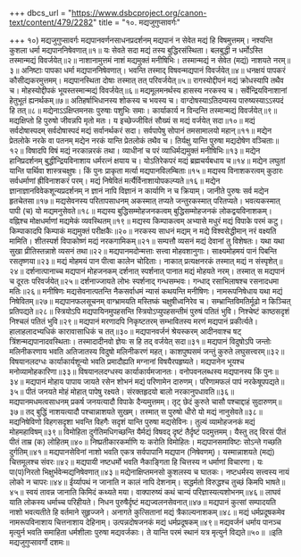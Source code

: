 +++
dbcs_url = "https://www.dsbcproject.org/canon-text/content/479/2282"
title = "१०. मद्यजुगुप्सावर्गः"

+++
१०) मद्यजुगुप्सावर्गः
मद्यपानवर्णनसाधनप्रदर्शनम्
मद्यपानं न सेवेत मद्यं हि विषमुत्तमम्। 
नश्यन्ति कुशला धर्मा मद्यपाननिषेवणात्॥१॥
यः सेवते सदा मद्यं तस्य बुद्धिरसंस्थिता। 
बलबुद्धी न धर्मोऽस्ति तस्मान्मद्यं विवर्जयेत्॥२॥
नाशानामुत्तमं नाशं मद्यमुक्तं मनीषिभिः। 
तस्मान्मद्यं न सेवेत (मद्यं) नाशयते नरम्॥३॥
अनिष्टाः पापका धर्मा मद्यपाननिषेवणात्। 
भवन्ति तस्माद् विषवन्मद्यपानं विवर्जयेत्॥४॥
धनक्षयं पापकरं कौसीद्यकरमुत्तमम्। 
मद्यपानस्थिता दोषाः तस्मात् तत् परिवर्जयेत्॥५॥
रागस्योद्दीपनं मद्यं क्रोधस्यापि तथैव च। 
मोहस्योद्दीपकं भूयस्तस्मान्मद्यं विवर्जयेत्॥६॥
मद्यमूलमनर्थस्य हासस्य नरकस्य च। 
सर्वेन्द्रियविनाशानां हेतुभूतं ह्यनर्थकम्॥७॥
अतिहर्षाभिधानस्य शोकस्य च भयस्य च। 
वाग्दोषस्याऽतिदम्यस्य पारुष्यस्याऽऽस्पदं हि तत्॥८॥
मद्येनाऽऽक्षिप्तमनसः पुरुषाः पशुभिः समाः। 
कार्याकार्य न विन्दन्ति तस्मान्मद्यं विवर्जयेत्॥९॥
मद्यक्षिप्तो हि पुरुषो जीवन्नपि मृतो मतः। 
य इच्छेज्जीवितं सौख्यं स मद्यं वर्जयेत् सदा॥१०॥
मद्यं सर्वदोषास्पदम् 
सर्वदोषास्पदं मद्यं सर्वानर्थकरं सदा। 
सर्वपापेषु सोपानं तमसामालयो महान्॥११॥
मद्येन प्रेतलोके नरके वा पतनम् 
मद्येन नरकं यान्ति प्रेतलोकं तथैव च। 
तिर्यक्षु यान्ति पुरुषा मद्यदोषेण वञ्चिताः॥१२॥
विषादपि विषं मद्यं नरकान्नरकं तथा। 
व्याधीनां च परं व्याधिर्मद्यमुक्तं मनीषिभिः॥१३॥
मद्येन हानिप्रदर्शनम् 
बुद्धीन्द्रियविनाशाय धर्मरत्नं क्षयाय च। 
योऽतिरेकपरं मद्यं ब्रह्मचर्यबधाय च॥१४॥
मद्येन लघुतां यान्ति पार्थिवा शास्त्रचक्षुषः।
किं पुनः प्राकृता मर्त्या मद्यपानविलम्बिताः॥१५॥
मद्यस्य विनाशकरत्वम् 
कुठारः सर्वधर्माणां ह्रीविनाशकरं परम्। 
मद्यं निषेवितं मर्त्यैर्विनाशायोपकल्प्यते॥१६॥
मद्येन  ज्ञानाज्ञानविवेकशून्यप्रदर्शनम् 
न ज्ञानं नापि विज्ञानं न कार्याणि न च क्रियाम्। 
जानीते पुरुषः सर्व मद्येन हृतचेतसा॥१७॥
मद्यसेवनस्य परितापसाधनम् 
अकस्मात् तप्यते जन्तुरकस्मात् परितप्यते। 
भवत्यकस्मात् पापी (च) यो मद्यमनुसेवते॥१८॥
मद्यस्य बुद्धिसम्मोहजनकत्वम् 
बुद्धिसम्मोहजनकं लोकद्वयविनाशकम्। 
वह्निश्च मोक्षधर्माणां मद्यमेकं व्यवस्थितम्॥१९॥
मद्यस्य किम्पाकत्वम् 
अभ्यासे मधुरं मद्यं विपाके परमं कटु। 
किम्पाकादपि किम्पाकं मद्यमुक्तं परीक्षकैः॥२०॥
नरकस्य साधनं मद्यम् 
न मद्ये विश्वसेद्धीमान् नरं वक्ष्यति मामिति। 
शीतस्पर्श विपाकोष्णं मद्यं नरकगामिकम्॥२१॥
सम्पत्तौ व्यसनं मद्यं देवानां तु विशेषतः। 
यथा यथा सुखा प्रीतिस्तन्नाशे व्यसनं तथा॥२२॥
मद्यपानमदोन्मत्ताः सत्त्वा  मोहवशानुगाः। 
साक्ष्यमोहमयं पानं पिबन्ति रसतृष्णया॥२३॥
मद्यं मोहमयं पान पीत्वा कालेन चोदिताः। 
नाकात् प्रत्यक्षनरकं तस्मात् मद्यं न संस्पृशेत्॥२४॥
दर्शनात्पानाच्च मद्यपानं मोहजनकम् 
दर्शनात् स्पर्शनात् पानात मद्यं मोहयते नरम्। 
तस्मात् स मद्यपानं च दूरतः परिवर्जयेत्॥२५॥
दर्शनाज्जायते लोभः स्पर्शनाद् गन्धसम्भवः। 
गन्धाद् रसाभिलाषश्च रसनादधमा मतिः॥२६॥
मनीषिणः मद्यसेवनात्पतन्ति 
नैकसर्वाधमं न्यासं कथयन्ति मनीषिणः। 
नामरूपनिषेधाय यथा मद्यं निषेवितम्॥२७॥
मद्यपानफलसूचनम् 
वाग्भ्रामयति मस्तिष्कं चक्षुषीध्वनिरेव च। 
सम्भ्रान्तिविमतिर्मूढो न किञ्चित् प्रतिपद्यते॥२८॥
स्त्रियोऽपि मद्यपायिनमुपहसन्ति 
स्त्रियोऽप्युपहसन्तीमं पुरुषं पतितं भुवि। 
निश्चेष्टं काष्ठसदृशं निश्चलं पतितं भुवि॥२९॥
मद्यपानं मरणादपि निकृष्टतरम् 
सम्भावितस्य मरणं मद्यपानं प्रकीर्त्यते। 
हालाहलादभ्यधिकं कारावासाधिकं च तत्॥३०॥
मद्यपानवर्जनं श्रेयस्करम् 
आदीनवाश्च षट् त्रिंशन्मद्यपानादवस्थिताः। 
तस्मादादीनवो ज्ञेयः स हि तद् वर्जयेत् सदा॥३१॥
मद्यपानं विदुषोऽपि जन्तोः मलिनीकरणाय भवति 
अतिजातस्य विदुषो मलिनीकरणं महत्। 
काशपुष्पसमं जन्तुं कुरुते लघुसत्त्वरम्॥३२॥
विषयानलदग्धः कार्याकार्यशून्यो भवति 
प्रमादौह्यति मग्नानां विषयैरपहृष्यते। 
मद्यपानेन भूयश्च मनोव्यामोहकारिणा॥३३॥
विषयानलदग्धस्य कार्याकार्यमजानतः।
वनोपवनलब्धस्य मद्यपानस्य किं पुनः॥३४॥
मद्यपानं मोहाय पापाय जायते 
रसेन शोभनं मद्यं परिणामेन दारुणम्। 
परिणामफलं पापं नरकेषूपपद्यते॥३५॥
पीतं जनयते मोहं मोहात् पापेषु रक्ष्यते। 
संरक्तहृदयो बालो नरकानुपधावति॥३६॥
मद्यपानमधमत्वसाधनम् 
प्रकर्ष जनयत्यादौ विपाके दैन्यमुत्तमम्। 
तृट् छेदं कुरुते चासौ पश्चाद्दाहं सुदारुणम्॥३७॥
तद् बुद्धिं नाशयत्यादौ पश्चान्नाशयते सुखम्।
तस्मात् स पुरुषो धीरो यो मद्यं नानुसेवते॥३८॥
मद्यनिषेविणो विहगसदृशा भवन्ति 
विहगैः सदृशं यान्ति पुरुषा मद्यसेविनः। 
तुल्यं व्यामोहजनकं मद्यं मोहमहाविषम्॥३९॥
विमोहिता दुर्गतिमधिगच्छन्ति 
यैर्मद्यं विषवद् दृष्टं तैर्दृष्टं पदमुत्तमम्। 
यैस्तु तद् विरसं पीतं पीतं ताम्र (क) लोहितम्॥४०॥
निष्प्रतीकारकर्माणि यः करोति विमोहितः। 
मद्यपानसमाविष्टः सोऽन्ते गच्छति दुर्गतिम्॥४१॥
मद्यपानसेविनां नाशो भवति 
एकत्र सर्वपापानि मद्यपान (निषेवणम्)। 
यस्मान्नाशयते (मद्यं) चित्तमूलश्च संवरः॥४२॥
मद्यपायी नष्टधर्मो भवति 
नैकाङ्गिता हि चित्तस्य न धर्माणां विचारणा। 
यः पा(प)निरतो भिक्षुर्भवेन्मद्यनिषेवणात्॥४३॥
मद्येनाक्षिप्तमनसो कुशलस्य च घातकः। 
नष्टधर्मस्य सत्त्वस्य नायं लोको न चापरः॥४४॥
ईर्य्यापथं न जानाति न कालं नापि देशनाम्। 
सद्धर्मतो विरुद्धश्च तुच्छं किमपि भाषते॥४५॥
स्वयं तावन्न जानाति किमिदं कथ्यते मया। 
वाक्पारुष्यं कथं चान्यं परिज्ञास्यत्यशोभनम्॥४६॥
लाघवं याति लोकस्य धर्माच्च परिहीयते। 
निधन पुरुषैर्दृष्टं मद्यज्वलनसेवनात्॥४७॥
मद्यपानं कुत्सां सम्पादयति 
नाशो भवत्यतीते हि वर्तमाने सुहृज्जने। 
अनागते कुत्सितानां मद्यं त्रैकाल्यनाशकम्॥४८॥
मद्यं धर्मप्रदूषकमेव
नामरूपविनाशाय चित्तनाशाय देहिनाम्। 
उत्पन्नदोषजनकं मद्यं धर्मप्रदूषकम्॥४९॥
मद्यवर्जनं धर्माय पानञ्च मृत्युर्न भवति 
समाहिता धर्मशीलाः पुरुषा मद्यवर्जकाः। 
ते यान्ति परमं स्थानं यत्र मृत्युर्न विद्यते॥५०॥
॥इति मद्यजुगुप्सावर्गो दशमः॥
